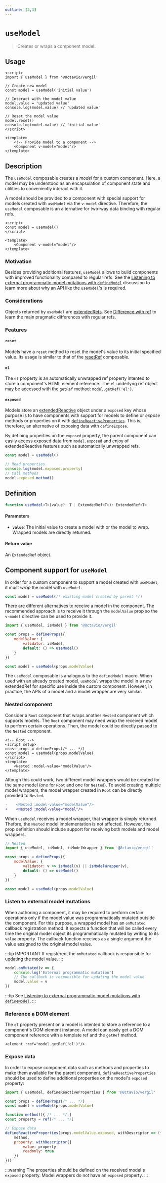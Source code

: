```yaml
---
outline: [2,3]
---
```


# `useModel`

> Creates or wraps a component model.

## Usage

```vue
<script>
import { useModel } from '@8ctavio/vergil'

// Create new model
const model = useModel('initial value')

// Interact with the model value
model.value = 'updated value'
console.log(model.value) // 'updated value'

// Reset the model value
model.reset()
console.log(model.value) // 'initial value'
</script>

<template>
    <!-- Provide model to a component -->
    <Component v-model="model"/>
</template>
```

## Description

The `useModel` composable creates a *model* for a custom component. Here, a model may be understood as an encapsulation of component state and utilities to conveniently interact with it.

A model should be provided to a component with special support for models created with `useModel` via the `v-model` directive. Therefore, the `useModel` composable is an alternative for two-way data binding with regular refs.

```vue
<script>
const model = useModel()
</script>

<template>
    <Component v-model="model"/>
</template>
```

### Motivation

Besides providing additional features, `useModel` allows to build components with improved functionality compared to regular refs. See the [Listening to external programmatic model mutations with `defineModel`](https://github.com/vuejs/core/discussions/11250) discussion to learn more about why an API like the `useModel`'s is required.

### Considerations

Objects returned by `useModel` are [extendedRefs](/composables/extendedRef). See [Difference with ref](/composables/extendedRef#difference-with-ref) to learn the main pragmatic differences with regular refs.

### Features

#### `reset`

Models have a `reset` method to reset the model's value to its initial specified value. Its usage is similar to that of the [resetRef](/composables/resetRef) composable.

#### `el`

The `el` property is an automatically unwrapped ref property intented to store a component's HTML element reference. The `el` underlyng ref object may be accessed with the `getRef` method: `model.getRef('el')`.

#### `exposed`

Models store an [extendedReactive](/composables/extendedReactive) object under a  `exposed` key whose purpose is to have components with support for models to define or *expose* methods or properties on it with [`defineReactiveProperties`](/composables/defineReactiveProperties). This is, therefore, an alternative of exposing data with `defineExpose`.

By defining properties on the `exposed` property, the parent component can easily access exposed data from `model.exposed` and enjoy of extendedReactive features such as automatically unwrapped refs.

```js
const model = useModel()

// Read properties
console.log(model.exposed.property)
// Call methods
model.exposed.method()
```

## Definition

```ts
function useModel<T>(value?: T | ExtendedRef<T>): ExtendedRef<T>
```

#### Parameters

- **`value`**: The initial value to create a model with or the model to wrap. Wrapped models are directly returned.

#### Return value

An `ExtendedRef` object.

## Component support for `useModel`

In order for a custom component to support a model created with `useModel`, it must *wrap* the model with `useModel`.

```js
const model = useModel(/* existing model created by parent */)
```

There are different alternatives to receive a model in the component. The recommended approach is to receive it through the `modelValue` prop so the `v-model` directive can be used to provide it.

```js
import { useModel, isModel } from '@8ctavio/vergil'

const props = defineProps({
    modelValue: {
        validator: isModel,
        default: () => useModel()
    }
})

const model = useModel(props.modelValue)
```

The `useModel` composable is analogous to the `defineModel` macro. When used with an already created model, `useModel` wraps the model in a new extendedRef for specific use inside the custom component. However, in practice, the APIs of a model and a model wrapper are very similar.

### Nested component

Consider a `Root` component that wraps another `Nested` component which supports models. The `Root` component may need wrap the received model to perform certain operations. Then, the model could be directly passed to the `Nested` component.

```vue
<!-- Root -->
<script setup>
const props = defineProps(/* ... */)
const model = useModel(props.modelValue)
</script>
<template>
    <Nested :model-value="modelValue"/>
</template>
```

Altough this could work, two different model wrappers would be created for the same model (one for `Root` and one for `Nested`). To avoid creating multiple model wrappers, the model wrapper created in `Root` can be directly provided to `Nested`. 

```diff
-    <Nested :model-value="modelValue"/>
+    <Nested :model-value="model"/>
```

When `useModel` receives a model wrapper, that wrapper is simply returned. Thefore, the `Nested` model implementation is not affected. However, the prop definition should include support for receiving both models and model wrappers.

```js
// Nested
import { useModel, isModel, isModelWrapper } from '@8ctavio/vergil'

const props = defineProps({
    modelValue: {
        validator: v => isModel(v) || isModelWrapper(v),
        default: () => useModel()
    }
})

const model = useModel(props.modelValue)
```


### Listen to external model mutations

When authoring a component, it may be required to perform certain operations only if the model value was programmatically mutated outside the component. For this purpose, a wrapped model has an `onMutated` callback registration method. It expects a function that will be called every time the original model object its programmatically mutated by writing to its `value` property. The callback function receives as a single argument the value assigned to the original model value. 

:::tip IMPORTANT
If registered, the `onMutated` callback is responsible for updating the model value.
:::

```js
model.onMutated(v => {
    console.log('External programmatic mutation')
    // The callback is responsible for updating the model value
    model.value = v
})
```

:::tip
See [Listening to external programmatic model mutations with `defineModel`](https://github.com/vuejs/core/discussions/11250).
:::

### Reference a DOM element

The `el` property present on a model is intented to store a reference to a component's DOM element instance. A model can easily get a DOM component reference with a template ref and the `getRef` method.

```vue
<element :ref="model.getRef('el')"/>
```

### Expose data

In order to expose component data such as methods and properties to make them available for the parent component, `defineReactiveProperties` should be used to define additional properties on the model's `exposed` property:

```js
import { useModel, defineReactiveProperties } from '@8ctavio/vergil'

const props = defineProps(/* ... */)
const model = useModel(props.modelValue)

function method(){ /* ... */ }
const property = ref(/* ... */)

// Expose data
defineReactiveProperties(props.modelValue.exposed, withDescriptor => ({
    method,
    property: withDescriptor({
        value: property,
        readonly: true
    })
}))
```

:::warning
The properties should be defined on the received model's `exposed` property. Model wrappers do not have an `exposed` property.
:::